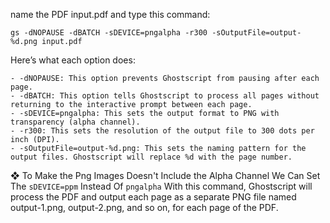 name the PDF input.pdf and type this command: 
```plaintext
gs -dNOPAUSE -dBATCH -sDEVICE=pngalpha -r300 -sOutputFile=output-%d.png input.pdf
```
Here’s what each option does:

	- -dNOPAUSE: This option prevents Ghostscript from pausing after each page.
	- -dBATCH: This option tells Ghostscript to process all pages without returning to the interactive prompt between each page.
	- -sDEVICE=pngalpha: This sets the output format to PNG with transparency (alpha channel).
	- -r300: This sets the resolution of the output file to 300 dots per inch (DPI).
	- -sOutputFile=output-%d.png: This sets the naming pattern for the output files. Ghostscript will replace %d with the page number.
❖ To Make the Png Images Doesn't Include the Alpha Channel We Can Set The `sDEVICE=ppm` Instead Of `pngalpha` 
With this command, Ghostscript will process the PDF and output each page as a separate PNG file named output-1.png, output-2.png, and so on, for each page of the PDF.

